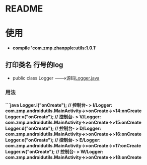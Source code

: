 README
=======

# 使用 
* <H4>compile 'com.zmp.zhanpple:utils:1.0.1'</H4>

## 打印类名 行号的log
* public class Logger --->源码[Logger.java](https://github.com/zhanpple/androidUtils/blob/master/utils/src/main/java/com/zmp/utils/Logger.java)
### 用法
<h4>
```java
	Logger.i("onCreate"); 
	// 控制台- >  I/Logger: com.zmp.androidutils.MainActivity->>onCreate->>14:onCreate
	Logger.v("onCreate");
	// 控制台- >  V/Logger: com.zmp.androidutils.MainActivity->>onCreate->>15:onCreate
	Logger.d("onCreate"); 
	// 控制台- >  D/Logger: com.zmp.androidutils.MainActivity->>onCreate->>16:onCreate
	Logger.e("onCreate"); 
	// 控制台- >  E/Logger: com.zmp.androidutils.MainActivity->>onCreate->>17:onCreate 
	Logger.w("onCreate"); 
	// 控制台- >  W/Logger: com.zmp.androidutils.MainActivity->>onCreate->>18:onCreate
	
```
